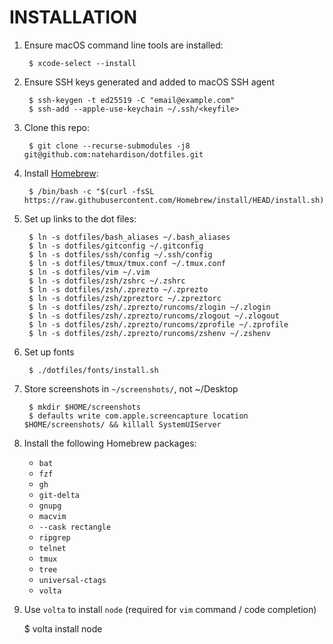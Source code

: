 INSTALLATION
============
1. Ensure macOS command line tools are installed:

        $ xcode-select --install

1. Ensure SSH keys generated and added to macOS SSH agent

        $ ssh-keygen -t ed25519 -C "email@example.com"
        $ ssh-add --apple-use-keychain ~/.ssh/<keyfile>

1. Clone this repo:

        $ git clone --recurse-submodules -j8 git@github.com:natehardison/dotfiles.git

1. Install [Homebrew](http://brew.sh/):

        $ /bin/bash -c "$(curl -fsSL https://raw.githubusercontent.com/Homebrew/install/HEAD/install.sh)"

1. Set up links to the dot files:

        $ ln -s dotfiles/bash_aliases ~/.bash_aliases
        $ ln -s dotfiles/gitconfig ~/.gitconfig
        $ ln -s dotfiles/ssh/config ~/.ssh/config
        $ ln -s dotfiles/tmux/tmux.conf ~/.tmux.conf
        $ ln -s dotfiles/vim ~/.vim
        $ ln -s dotfiles/zsh/zshrc ~/.zshrc
        $ ln -s dotfiles/zsh/.zprezto ~/.zprezto
        $ ln -s dotfiles/zsh/zpreztorc ~/.zpreztorc
        $ ln -s dotfiles/zsh/.zprezto/runcoms/zlogin ~/.zlogin
        $ ln -s dotfiles/zsh/.zprezto/runcoms/zlogout ~/.zlogout
        $ ln -s dotfiles/zsh/.zprezto/runcoms/zprofile ~/.zprofile
        $ ln -s dotfiles/zsh/.zprezto/runcoms/zshenv ~/.zshenv

1. Set up fonts

        $ ./dotfiles/fonts/install.sh

1. Store screenshots in `~/screenshots/`, not ~/Desktop

        $ mkdir $HOME/screenshots
        $ defaults write com.apple.screencapture location $HOME/screenshots/ && killall SystemUIServer

1. Install the following Homebrew packages:

    * `bat`
    * `fzf`
    * `gh`
    * `git-delta`
    * `gnupg`
    * `macvim`
    * `--cask rectangle`
    * `ripgrep`
    * `telnet`
    * `tmux`
    * `tree`
    * `universal-ctags`
    * `volta`

1. Use `volta` to install `node` (required for `vim` command / code completion)

    $ volta install node
